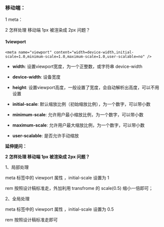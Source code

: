 ### 移动端：



1 meta：

2  怎样处理 移动端 1px 被渲染成 2px 问题？







#### 1viewport

```
<meta name="viewport" content="width=device-width,initial-scale=1.0,minimum-scale=1.0,maximum-scale=1.0,user-scalable=no" />
```

 

- **width**: 设置viewport宽度，为一个正整数，或字符串 device-width

- **device-width**: 设备宽度

- **height**: 设置viewport高度，一般设置了宽度，会自动解析出高度，可以不用设置

- **initial-scale**: 默认缩放比例（初始缩放比例），为一个数字，可以带小数

- **minimum-scale**: 允许用户最小缩放比例，为一个数字，可以带小数

- **maximum-scale**: 允许用户最大缩放比例，为一个数字，可以带小数

- **user-scalable**: 是否允许手动缩放

  

**延伸提问：**

**2 怎样处理 移动端 1px 被渲染成 2px 问题？**

  

1、局部处理

 

meta 标签中的 viewport 属性 ，initial-scale 设置为 1 

 

rem 按照设计稿标准走，外加利用 transfrome 的 scale(0.5) 缩小一倍即可；

 

2、全局处理

 

meta 标签中的 viewport 属性 ，initial-scale 设置为 0.5

 

rem 按照设计稿标准走即可